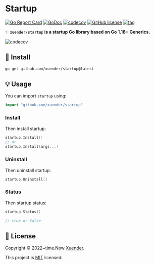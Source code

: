 # Startup

[![Go Report Card](https://goreportcard.com/badge/github.com/xuender/startup)](https://goreportcard.com/report/github.com/xuender/startup)
[![GoDoc](https://godoc.org/github.com/xuender/startup?status.svg)](https://pkg.go.dev/github.com/xuender/startup)
[![codecov](https://codecov.io/gh/xuender/startup/branch/main/graph/badge.svg?token=WHAOPUYKCM)](https://codecov.io/gh/xuender/startup)
[![GitHub license](https://img.shields.io/github/license/xuender/startup)](https://github.com/xuender/startup/blob/main/LICENSE)
[![tag](https://img.shields.io/github/tag/xuender/startup.svg)](https://github.com/xuender/startup/releases)

✨ **`xuender/startup` is a startup Go library based on Go 1.18+ Generics.**

![codecov](https://codecov.io/gh/xuender/startup/branch/main/graphs/tree.svg?token=WHAOPUYKCM)

## 🚀 Install

```sh
go get github.com/xuender/startup@latest
```

## 💡 Usage

You can import `startup` using:

```go
import "github.com/xuender/startup"
```

### Install

Then install startup:

```go
startup.Install()
// or
startup.Install(args...)
```

### Uninstall

Then uninstall startup:

```go
startup.Uninstall()
```

### Status

Then startup status:

```go
startup.Status()

// true or false
```

## 📝 License

Copyright © 2022~time.Now [Xuender](https://github.com/xuender).

This project is [MIT](./LICENSE) licensed.
